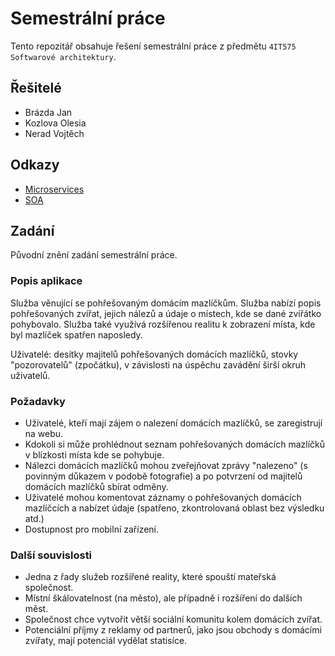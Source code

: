 # Semestrální práce
Tento repozitář obsahuje řešení semestrální práce z předmětu `4IT575 Softwarové architektury`.

## Řešitelé
- Brázda Jan
- Kozlova Olesia
- Nerad Vojtěch

## Odkazy
- [Microservices](https://github.com/vojtechnerad/4IT575-seminarni-prace/blob/main/microservies/README.md)
- [SOA](https://github.com/vojtechnerad/4IT575-seminarni-prace/blob/main/soa/README.md)

## Zadání
Původní znění zadání semestrální práce.

### Popis aplikace
Služba věnující se pohřešovaným domácím mazlíčkům. Služba nabízí popis pohřešovaných zvířat, jejich nálezů a údaje o místech, kde se dané zvířátko pohybovalo. Služba také využívá rozšířenou realitu k zobrazení místa, kde byl mazlíček spatřen naposledy.

Uživatelé: desítky majitelů pohřešovaných domácích mazlíčků, stovky "pozorovatelů" (zpočátku), v závislosti na úspěchu zavádění širší okruh uživatelů.

### Požadavky
- Uživatelé, kteří mají zájem o nalezení domácích mazlíčků, se zaregistrují na webu.
- Kdokoli si může prohlédnout seznam pohřešovaných domácích mazlíčků v blízkosti místa kde se pohybuje.
- Nálezci domácích mazlíčků mohou zveřejňovat zprávy "nalezeno" (s povinným důkazem v podobě fotografie) a po potvrzení od majitelů domácích mazlíčků sbírat odměny.
- Uživatelé mohou komentovat záznamy o pohřešovaných domácích mazlíčcích a nabízet údaje (spatřeno, zkontrolovaná oblast bez výsledku atd.)
- Dostupnost pro mobilní zařízení.

### Další souvislosti
- Jedna z řady služeb rozšířené reality, které spouští mateřská společnost.
- Místní škálovatelnost (na město), ale případně i rozšíření do dalších měst.
- Společnost chce vytvořit větší sociální komunitu kolem domácích zvířat.
- Potenciální příjmy z reklamy od partnerů, jako jsou obchody s domácími zvířaty, mají potenciál vydělat statisíce.
